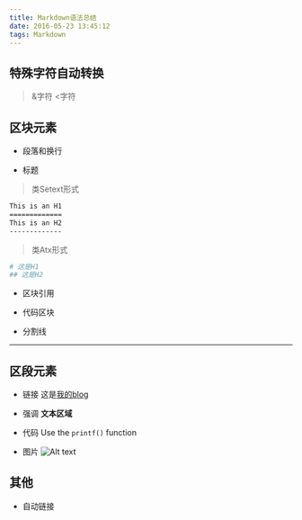 ```yaml
---
title: Markdown语法总结
date: 2016-05-23 13:45:12
tags: Markdown
---
```


## 特殊字符自动转换
> &字符
> <字符

## 区块元素

- 段落和换行

- 标题

>类Setext形式
``` bash
This is an H1
=============
This is an H2
-------------
```

>类Atx形式
``` bash
# 这是H1
## 这是H2
```
- 区块引用

- 代码区块

- 分割线
-----

## 区段元素

- 链接
这是[我的blog](http://www.cherishhsieh.com)

- 强调
**文本区域**

- 代码
Use the `printf()` function

- 图片
![Alt text](https://avatars2.githubusercontent.com/u/6762420?v=3&s=460)

## 其他

- 自动链接
